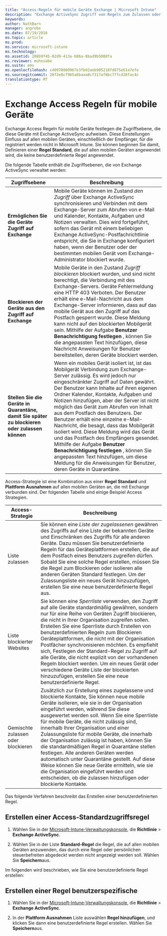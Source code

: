 ```yaml
---
title: "Access-Regeln für mobile Geräte Exchange | Microsoft Intune"
description: "Exchange ActiveSync Zugriff von Regeln zum Zulassen oder Sperren von Gerät Verbindungen mit EAS"
keywords: 
author: NathBarn
manager: angrobe
ms.date: 07/19/2016
ms.topic: article
ms.prod: 
ms.service: microsoft-intune
ms.technology: 
ms.assetid: 208b9f45-02d9-413a-b86a-8bad9b5008fa
ms.reviewer: muhosabe
ms.suite: ems
ms.openlocfilehash: c40978080967e3fb92aeb905218fd875e61e7efe
ms.sourcegitcommit: 28f2e8cf965a6baaa8cf317af8bc777cd28fac4c
translationtype: MT
---
```

# Exchange Access Regeln für mobile Geräte
Exchange Access Regeln für mobile Geräte festlegen die Zugriffsebene, die diese Geräte mit Exchange ActiveSync aufweisen. Diese Einstellungen Einfluss auf allen mobilen Geräten, einschließlich der Empfänger, für die registriert werden nicht in Microsoft Intune. Sie können beginnen Sie damit, Definieren einer **Regel Standard**, die auf allen mobilen Geräten angewendet wird, die keine benutzerdefinierte Regel angewendet.

Die folgende Tabelle enthält die Zugriffsebenen, die von Exchange ActiveSync verwaltet werden:

|Zugriffsebene|Beschreibung|
|----------------|---------------|
|**Ermöglichen Sie die Geräte Zugriff auf Exchange**|Mobile Geräte können im Zustand *den Zugriff* über Exchange ActiveSync synchronisieren und Verbinden mit dem Exchange-Server zum Abrufen von e-Mail und Kalender, Kontakte, Aufgaben und Notizen verwalten. Dies wird fortgeführt, sofern das Gerät mit einem beliebigen Exchange ActiveSync-Postfachrichtlinie entspricht, die Sie in Exchange konfiguriert haben, wenn der Benutzer oder der bestimmten mobilen Gerät vom Exchange-Administrator blockiert wurde.|
|**Blockieren der Geräte aus den Zugriff auf Exchange**|Mobile Geräte in den Zustand *Zugriff blockieren* blockiert wurden, und sind nicht berechtigt, die Verbindung mit des Exchange-Servers. Geräte Fehlermeldung eine HTTP 403 Verboten. Der Benutzer erhält eine e-Mail-Nachricht aus dem Exchange-Server informieren, dass auf das mobile Gerät aus den Zugriff auf das Postfach gesperrt wurde. Diese Meldung kann nicht auf den blockierten Mobilgerät sein. Mithilfe der Aufgabe **Benutzer Benachrichtigung festlegen** , können Sie die angepassten Text hinzufügen, diese Nachricht Anweisungen für Benutzer bereitstellen, deren Geräte blockiert werden. |
|**Stellen Sie die Geräte in Quarantäne, damit Sie später zu blockieren oder zulassen können**|Wenn ein mobiles Gerät isoliert ist, ist das Mobilgerät Verbindung zum Exchange-Server zulässig. Es wird jedoch nur eingeschränkter Zugriff auf Daten gewährt. Der Benutzer kann Inhalte auf ihren eigenen Ordner Kalender, Kontakte, Aufgaben und Notizen hinzufügen, aber der Server ist nicht möglich das Gerät zum Abrufen von Inhalt aus dem Postfach des Benutzers. Der Benutzer erhält eine einzelne e-Mail-Nachricht, die besagt, dass das Mobilgerät isoliert wird. Diese Meldung wird das Gerät und das Postfach des Empfängers gesendet. Mithilfe der Aufgabe **Benutzer Benachrichtigung festlegen** , können Sie angepassten Text hinzufügen, um diese Meldung für die Anweisungen für Benutzer, deren Geräte in Quarantäne.|

Access-Strategie ist eine Kombination aus einer **Regel Standard** und **Plattform Ausnahmen** auf allen mobilen Geräten an, die mit Exchange verbunden sind. Der folgenden Tabelle sind einige Beispiel Access Strategien.

|Access-Strategie|Beschreibung|
|-------------------|---------------|
|Liste zulassen|Sie können eine *Liste der zugelassenen* gewähren des Zugriffs auf eine Liste der bekannten Geräte und Einschränken des Zugriffs für alle anderen Geräte. Dazu müssen Sie benutzerdefinierte Regeln für das Geräteplattformen erstellen, die auf dem Postfach eines Benutzers zugreifen dürfen. Sobald Sie eine solche Regel erstellen, müssen Sie die Regel zum Blockieren oder isolieren alle anderen Geräten Standard festlegen. Um der Zulassungsliste ein neues Gerät hinzuzufügen, erstellen Sie eine neue benutzerdefinierte Regel aus.|
|Liste blockierter Websites|Sie können eine *Sperrliste* verwenden, den Zugriff auf alle Geräte standardmäßig gewähren, sondern nur für eine Reihe von Geräten Zugriff blockieren, die nicht in Ihrer Organisation zugreifen sollen. Erstellen Sie eine Sperrliste durch Erstellen von benutzerdefinierten Regeln zum Blockieren Geräteplattformen, die nicht mit der Organisation Postfächer synchronisieren möchten. Es empfiehlt sich, Festlegen der Standard-Regel zu Zugriff auf alle Geräte, die nicht explizit von der vorhandenen Regeln blockiert werden. Um ein neues Gerät oder verschiedene Geräte Liste der blockierten hinzuzufügen, erstellen Sie eine neue benutzerdefinierte Regel.|
|Gemischte zulassen oder blockieren|Zusätzlich zur Erstellung eines zugelassene und blockierte Kontakte, Sie können neue mobile Geräte isolieren, wie sie in der Organisation eingeführt werden, während Sie diese ausgewertet werden soll. Wenn Sie eine Sperrliste für mobile Geräte, die nicht zulässig sind, innerhalb Ihrer Organisation und einer Zulassungsliste für mobile Geräte, die innerhalb der Organisation zulässig ist haben, können Sie die standardmäßigen Regel in Quarantäne stellen festlegen. Alle anderen Geräten werden automatisch unter Quarantäne gestellt. Auf diese Weise können Sie neue Geräte ermitteln, wie sie die Organisation eingeführt werden und entscheiden, ob die zulassen hinzufügen oder blockierte Kontakte.|
Das folgende Verfahren beschreibt das Erstellen einer benutzerdefinierten Regel.

## Erstellen einer Access-Standardzugriffsregel

1.  Wählen Sie in der [Microsoft-Intune-Verwaltungskonsole](http://manage.microsoft.com), die **Richtlinie** &gt; **Exchange ActiveSync**.

2.  Wählen Sie in der Liste **Standard-Regel** die Regel, die auf allen mobilen Geräten anzuwenden, das durch eine Regel oder persönlichen steuerbefreiten abgedeckt werden nicht angezeigt werden soll. Wählen Sie **Speichern**aus.

Im folgenden wird beschrieben, wie Sie eine benutzerdefinierte Regel erstellen:

## Erstellen einer Regel benutzerspezifische

1. Wählen Sie in der [Microsoft-Intune-Verwaltungskonsole](http://manage.microsoft.com), die **Richtlinie** &gt; **Exchange ActiveSync**.

2.  In der **Plattform Ausnahmen** Liste auswählen **Regel hinzufügen**, und klicken Sie dann eine benutzerdefinierte Regel erstellen. Wählen Sie **Speichern**aus.
